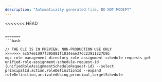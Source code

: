 ```yaml
---
description: "Automatically generated file. DO NOT MODIFY"
---
```


<<<<<<< HEAD
```cli

=======
```bash

// THE CLI IS IN PREVIEW. NON-PRODUCTION USE ONLY
>>>>>>> ac57e61007f395881f1814eae37dc23911227b9b
mgc role-management directory role-assignment-schedule-requests get --unified-role-assignment-schedule-request-id {unifiedRoleAssignmentScheduleRequest-id} --select principalId,action,roleDefinitionId --expand roleDefinition,activatedUsing,principal,targetSchedule

```